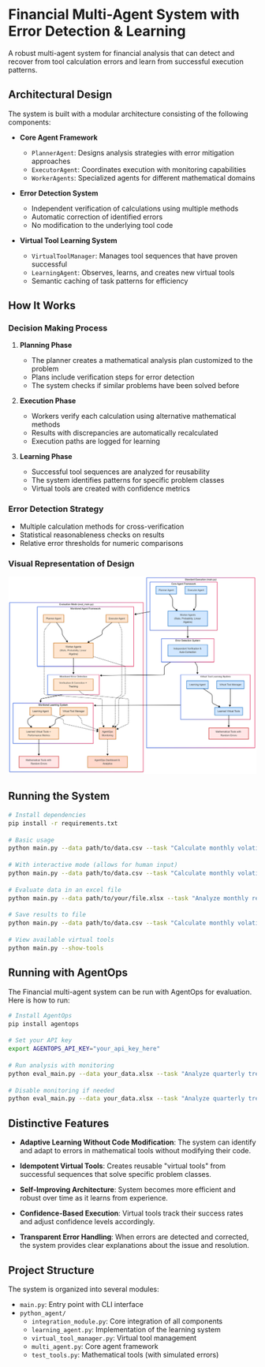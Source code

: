 # Financial Multi-Agent System with Error Detection & Learning

A robust multi-agent system for financial analysis that can detect and recover from tool calculation errors and learn from successful execution patterns.

## Architectural Design

The system is built with a modular architecture consisting of the following components:

- **Core Agent Framework**
  - `PlannerAgent`: Designs analysis strategies with error mitigation approaches
  - `ExecutorAgent`: Coordinates execution with monitoring capabilities
  - `WorkerAgents`: Specialized agents for different mathematical domains

- **Error Detection System**
  - Independent verification of calculations using multiple methods
  - Automatic correction of identified errors
  - No modification to the underlying tool code

- **Virtual Tool Learning System**
  - `VirtualToolManager`: Manages tool sequences that have proven successful
  - `LearningAgent`: Observes, learns, and creates new virtual tools
  - Semantic caching of task patterns for efficiency

## How It Works

### Decision Making Process

1. **Planning Phase**
   - The planner creates a mathematical analysis plan customized to the problem
   - Plans include verification steps for error detection
   - The system checks if similar problems have been solved before

2. **Execution Phase**
   - Workers verify each calculation using alternative mathematical methods
   - Results with discrepancies are automatically recalculated
   - Execution paths are logged for learning

3. **Learning Phase**
   - Successful tool sequences are analyzed for reusability
   - The system identifies patterns for specific problem classes
   - Virtual tools are created with confidence metrics

### Error Detection Strategy

- Multiple calculation methods for cross-verification
- Statistical reasonableness checks on results
- Relative error thresholds for numeric comparisons


### Visual Representation of Design
![diagram](img/fin_agent.png)

## Running the System

```bash
# Install dependencies
pip install -r requirements.txt

# Basic usage
python main.py --data path/to/data.csv --task "Calculate monthly volatility and identify outliers"

# With interactive mode (allows for human input)
python main.py --data path/to/data.csv --task "Calculate monthly volatility and identify outliers" --interactive

# Evaluate data in an excel file
python main.py --data path/to/your/file.xlsx --task "Analyze monthly revenue trends and identify seasonality patterns" --sheet "Q2_Financials"

# Save results to file
python main.py --data path/to/data.csv --task "Calculate monthly volatility and identify outliers" --output results.json

# View available virtual tools
python main.py --show-tools
```

## Running with AgentOps
The Financial multi-agent system can be run with AgentOps for evaluation. Here is how to run:

```bash
# Install AgentOps
pip install agentops

# Set your API key
export AGENTOPS_API_KEY="your_api_key_here"

# Run analysis with monitoring
python eval_main.py --data your_data.xlsx --task "Analyze quarterly trends"

# Disable monitoring if needed
python eval_main.py --data your_data.xlsx --task "Analyze quarterly trends" --disable-monitoring
```

## Distinctive Features

- **Adaptive Learning Without Code Modification**: The system can identify and adapt to errors in mathematical tools without modifying their code.

- **Idempotent Virtual Tools**: Creates reusable "virtual tools" from successful sequences that solve specific problem classes.

- **Self-Improving Architecture**: System becomes more efficient and robust over time as it learns from experience.

- **Confidence-Based Execution**: Virtual tools track their success rates and adjust confidence levels accordingly.

- **Transparent Error Handling**: When errors are detected and corrected, the system provides clear explanations about the issue and resolution.

## Project Structure

The system is organized into several modules:

- `main.py`: Entry point with CLI interface
- `python_agent/`
  - `integration_module.py`: Core integration of all components
  - `learning_agent.py`: Implementation of the learning system
  - `virtual_tool_manager.py`: Virtual tool management
  - `multi_agent.py`: Core agent framework
  - `test_tools.py`: Mathematical tools (with simulated errors)